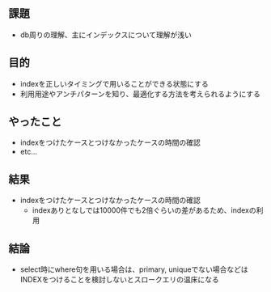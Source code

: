 ## 課題
- db周りの理解、主にインデックスについて理解が浅い

## 目的
- indexを正しいタイミングで用いることができる状態にする
- 利用用途やアンチパターンを知り、最適化する方法を考えられるようにする

## やったこと
- indexをつけたケースとつけなかったケースの時間の確認
- etc...

## 結果
- indexをつけたケースとつけなかったケースの時間の確認
    - indexありとなしでは10000件でも2倍ぐらいの差があるため、indexの利用
    
## 結論
- select時にwhere句を用いる場合は、primary, uniqueでない場合などはINDEXをつけることを検討しないとスロークエリの温床になる
